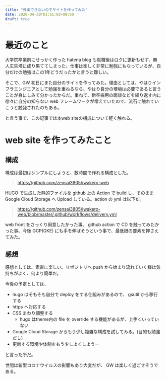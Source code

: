 ```yaml
---
title: "外出できないのでサイトを作ってみた"
date: 2020-04-30T01:51:03+09:00
draft: true
---
```


# 最近のこと
大学院卒業前にせっかく作った hatena blog も就職後はロクに更新もせず、無人広告塔に成り果ててしまった。仕事は楽しく非常に勉強にもなっているが、自分だけの勉強はこの1年どうだったかと言うと難しい。

そこで、GW 初日にまた自分のサイトを作ってみた。理由としては、やはりインフラエンジニアとして勉強を重ねるなら、やはり自分の環境は必要であると言うことが身にしみて分かったからだ。重ねて、新卒採用の面談などを繰り返す内に徐々に自分の知らない web フレームワークが増えていたので、流石に触れていこうと触発されたのもある。

と言う事で、この記事では本web siteの構成について軽く触れる。

# web site を作ってみたこと
## 構成
構成は最初はシンプルにしようと、数時間で作れる構成とした。
> https://github.com/zensai3805/iwakero-web 

HUGO で生成した静的ファイルを github 上の Action で build し、そのまま Google Cloud Storage へ Upload している。action の yml は以下だ。
> https://github.com/zensai3805/iwakero-web/blob/master/.github/workflows/delivery.yml

web front をさっくり用意したかった事、 github action で CD を触ってみたかった事、今後 GCP(GKE) にも手を伸ばそうという事で、最低限の要素を押さえてみた。

## 感想
感想としては、素直に楽しい。リポジトリへ push から始まり流れていく様は気持ちがよく、何より簡単だ。

今後の予定としては、
- hugo はそもそも自分で deploy をする仕組みがあるので、 gsutil から移行する
- https へ対応する
- CSS まわり調整する
  - hugo はtheme内の file を override する機能があるが、上手くいっていない
- Google Cloud Storage からもう少し複雑な構成を試してみる。(目的も勉強だし)
- 更新する環境や体制をもう少しよくしようー

と言った所だ。

世間は新型コロナウイルスの影響もあり大変だが、 GW は楽しく過ごせそうである。

